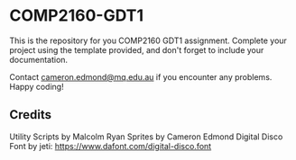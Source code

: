 # COMP2160-GDT1

This is the repository for you COMP2160 GDT1 assignment. Complete your project using the template provided, and don't forget to include your documentation.

Contact cameron.edmond@mq.edu.au if you encounter any problems. Happy coding!

## Credits
Utility Scripts by Malcolm Ryan
Sprites by Cameron Edmond
Digital Disco Font by jeti: https://www.dafont.com/digital-disco.font
